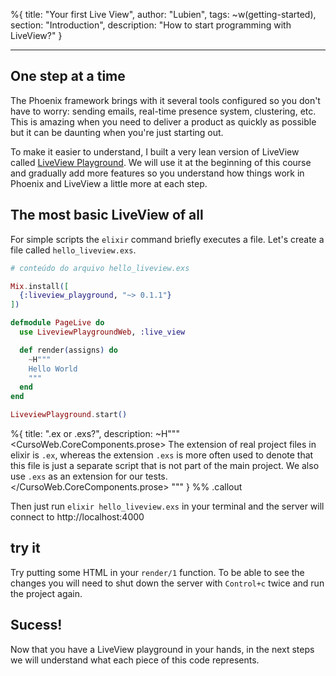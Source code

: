%{
title: "Your first Live View",
author: "Lubien",
tags: ~w(getting-started),
section: "Introduction",
description: "How to start programming with LiveView?"
}

---

## One step at a time

The Phoenix framework brings with it several tools configured so you don't have to worry: sending emails, real-time presence system, clustering, etc. This is amazing when you need to deliver a product as quickly as possible but it can be daunting when you're just starting out.

To make it easier to understand, I built a very lean version of LiveView called [LiveView Playground](https://hexdocs.pm/liveview_playground/0.1.1/readme.html). We will use it at the beginning of this course and gradually add more features so you understand how things work in Phoenix and LiveView a little more at each step.

## The most basic LiveView of all

For simple scripts the `elixir` command briefly executes a file. Let's create a file called `hello_liveview.exs`.

```elixir
# conteúdo do arquivo hello_liveview.exs

Mix.install([
  {:liveview_playground, "~> 0.1.1"}
])

defmodule PageLive do
  use LiveviewPlaygroundWeb, :live_view

  def render(assigns) do
    ~H"""
    Hello World
    """
  end
end

LiveviewPlayground.start()
```

%{
title: ".ex or .exs?",
description: ~H"""
<CursoWeb.CoreComponents.prose>
The extension of real project files in elixir is <code>.ex</code>, whereas the extension <code>.exs</code> is more often used to denote that this file is just a separate script that is not part of the main project. We also use <code>.exs</code> as an extension for our tests.
</CursoWeb.CoreComponents.prose>
"""
} %% .callout

Then just run `elixir hello_liveview.exs` in your terminal and the server will connect to http://localhost:4000

## try it

Try putting some HTML in your `render/1` function. To be able to see the changes you will need to shut down the server with `Control+c` twice and run the project again.

## Sucess!

Now that you have a LiveView playground in your hands, in the next steps we will understand what each piece of this code represents.
